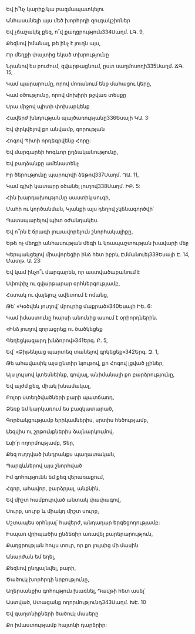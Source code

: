 Եվ ի՞նչ կարիք կա բազմապատկելու


Անհասանելի այս մեծ խորհրդի զուգակշիռներ


Եվ չճաշակել քեզ, ո՜վ քաղցրություն334Սաղմ. ԼԳ. 9,


Քեզնով իմանալ, թե ինչ է յուղն այս,


Որ մեղքի փայտից եկած տխրությունը


Նրանով ես բուժում, զվարթացնում, ըստ սաղմոսողի335Սաղմ. ՃԳ. 15,


Կամ պարարումը, որով մոռանում ենք մահացու կերը,


Կամ օծությունը, որով մոխիրի թշվառ տեսքը


Սրա միջով պիտի փոխարկենք


Հավերժ խնդության պայծառությանը336Եսայի ԿԱ. 3:


Եվ փրկվելով քո անվամբ, զորության


Հոգով Պիտի որդեգրվենք Հորը:


Եվ մարգարեի հոգևոր ըղձականությունը,


Եվ բաղձանքը ամենատենչ


Իր ծերությունը պարուրվի ձեթով337Սաղմ. ՂԱ. 11,


Կամ գլխի կատարը օծանել յուղով338Սաղմ. ԻԲ. 5:


Հին խարդախությունը սաստիկ սուգի,


Մահի ու կործանման, Կյանքի այս դեղով չկենագործվի՝


Պատսպարելով պիտ օժանդակես.


Եվ ո՞րն է ճրագի լուսավորելուն շնորհակալիքը,


Եթե ոչ մեղքի անհասության մեգի և կռապաշտության խավարի մեջ


Կերպակցելով միավորեցիր ինձ հետ իբրև Էմմանուել339Եսայի Է. 14, Մատթ. Ա. 23:


Եվ կամ ինչո՞ւ մարգարեն, որ աստվածաբանում է


Սփոփիչ ու զվարթարար օրհներգությամբ,


Հստակ ու վայելուչ ավետում է ոմանց,


Թե՝ «Կօծվեն յուղով՝ մրուրից մաքրած»340Եսայի ԻԵ. 6:


Կամ իմաստունը հարսի անունից ասում է օրիորդներին.


«Ինձ յուղով զորացրեք ու ծածկեցեք


Գեղեցկազարդ խնձորով»341Երգ. Բ. 5,


Եվ՝ «Ձիթենյաց պարտեզ տանելով գրկեցեք»342Երգ. Զ. 1,


Թե ահավասիկ այս ընտիր նյութով, քո Հոգով լցված չլիներ,


Այս լույսով կտեսնեինք, գովյալ, անիմանալի քո բարձրությունը,


Եվ այժմ քեզ, միակ խնամակալ,


Բոլոր ստեղծվածների բարի պատճառդ,


Ձեռք եմ կարկառում ես բազկատարած,


Գործակցությամբ երիկամներիս, սրտիս հեծությամբ,


Լեզվիս ու շրթունքներիս ձայնարկումով.


Լսի՛ր ողորմությամբ, Տեր,


Քեզ ուղղված խնդրանքս պաղատական,


Պարգևներով այս շնորհված


Իմ գոհությունն եմ քեզ վերառաքում,


Հզոր, ահավոր, բարձրյալ, անքնին,


Եվ միշտ համբուրված անտակ փափագով,


Սուրբ, սուրբ և միակդ միշտ սուրբ,


Մշտապես օրհնյալ՝ հավերժ, անդադար երգեցողությամբ:


Իսպառ վրիպածիս ընձեռիր առավել բարերարություն,


Քաղցրության հույս տուր, որ քո լույսից մի մասին


Անարժան եմ եղել,


Քեզնով ընդլայնվել, բարի,


Ծածուկ խորհրդի նրբությունը,


Աղերսանքիս գոհություն խառնել, Դավթի հետ ասել՝


Աստված, Ստացանք ողորմությունդ343Սաղմ. ԽԷ. 10


Եվ գաղտնիքների ծածուկ մասերը


Քո իմաստությամբ հայտնի դարձրիր: